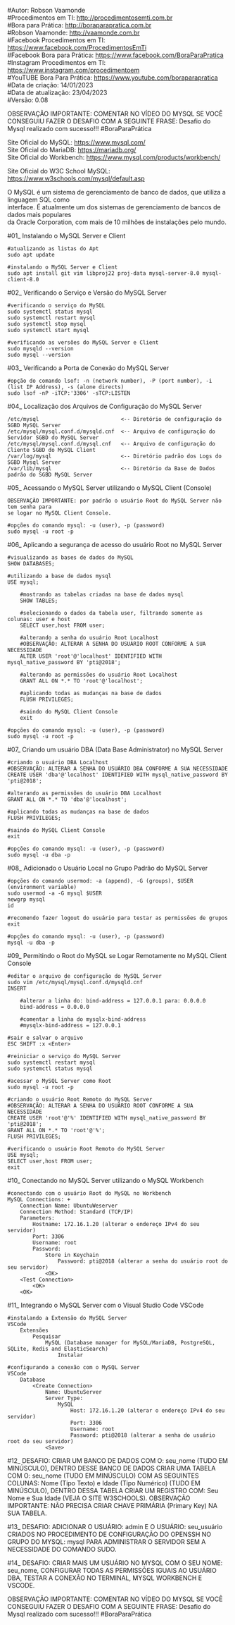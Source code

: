 #Autor: Robson Vaamonde<br>
#Procedimentos em TI: http://procedimentosemti.com.br<br>
#Bora para Prática: http://boraparapratica.com.br<br>
#Robson Vaamonde: http://vaamonde.com.br<br>
#Facebook Procedimentos em TI: https://www.facebook.com/ProcedimentosEmTi<br>
#Facebook Bora para Prática: https://www.facebook.com/BoraParaPratica<br>
#Instagram Procedimentos em TI: https://www.instagram.com/procedimentoem<br>
#YouTUBE Bora Para Prática: https://www.youtube.com/boraparapratica<br>
#Data de criação: 14/01/2023<br>
#Data de atualização: 23/04/2023<br>
#Versão: 0.08<br>

OBSERVAÇÃO IMPORTANTE: COMENTAR NO VÍDEO DO MYSQL SE VOCÊ CONSEGUIU FAZER O DESAFIO COM 
A SEGUINTE FRASE: Desafio do Mysql realizado com sucesso!!! #BoraParaPrática

Site Oficial do MySQL: https://www.mysql.com/<br>
Site Oficial do MariaDB: https://mariadb.org/<br>
Site Oficial do Workbench: https://www.mysql.com/products/workbench/

Site Oficial do W3C School MySQL: https://www.w3schools.com/mysql/default.asp

O MySQL é um sistema de gerenciamento de banco de dados, que utiliza a linguagem SQL como<br>
interface. É atualmente um dos sistemas de gerenciamento de bancos de dados mais populares<br>
da Oracle Corporation, com mais de 10 milhões de instalações pelo mundo. 

#01_ Instalando o MySQL Server e Client<br>

	#atualizando as listas do Apt
	sudo apt update
	
	#instalando o MySQL Server e Client
	sudo apt install git vim libproj22 proj-data mysql-server-8.0 mysql-client-8.0 

#02_ Verificando o Serviço e Versão do MySQL Server<br>

	#verificando o serviço do MySQL
	sudo systemctl status mysql
	sudo systemctl restart mysql
	sudo systemctl stop mysql
	sudo systemctl start mysql

	#verificando as versões do MySQL Server e Client
	sudo mysqld --version
	sudo mysql --version

#03_ Verificando a Porta de Conexão do MySQL Server<br>

	#opção do comando lsof: -n (network number), -P (port number), -i (list IP Address), -s (alone directs)
	sudo lsof -nP -iTCP:'3306' -sTCP:LISTEN

#04_ Localização dos Arquivos de Configuração do MySQL Server<br>

	/etc/mysql                          <-- Diretório de configuração do SGBD MySQL Server
	/etc/mysql/mysql.conf.d/mysqld.cnf  <-- Arquivo de configuração do Servidor SGBD do MySQL Server
	/etc/mysql/mysql.conf.d/mysql.cnf   <-- Arquivo de configuração do Cliente SGBD do MySQL Client
	/var/log/mysql                      <-- Diretório padrão dos Logs do SGBD Mysql Server
	/var/lib/mysql                      <-- Diretório da Base de Dados padrão do SGBD MySQL Server

#05_ Acessando o MySQL Server utilizando o MySQL Client (Console)<br>

	OBSERVAÇÃO IMPORTANTE: por padrão o usuário Root do MySQL Server não tem senha para
	se logar no MySQL Client Console.

	#opções do comando mysql: -u (user), -p (password)
	sudo mysql -u root -p

#06_ Aplicando a segurança de acesso do usuário Root no MySQL Server<br>

	#visualizando as bases de dados do MySQL
	SHOW DATABASES;

	#utilizando a base de dados mysql
	USE mysql;
		
		#mostrando as tabelas criadas na base de dados mysql
		SHOW TABLES;

		#selecionando o dados da tabela user, filtrando somente as colunas: user e host
		SELECT user,host FROM user;

		#alterando a senha do usuário Root Localhost
		#OBSERVAÇÃO: ALTERAR A SENHA DO USUÁRIO ROOT CONFORME A SUA NECESSIDADE
		ALTER USER 'root'@'localhost' IDENTIFIED WITH mysql_native_password BY 'pti@2018';
		
		#alterando as permissões do usuário Root Localhost
		GRANT ALL ON *.* TO 'root'@'localhost';
		
		#aplicando todas as mudanças na base de dados
		FLUSH PRIVILEGES;
		
		#saindo do MySQL Client Console
		exit

	#opções do comando mysql: -u (user), -p (password)
	sudo mysql -u root -p

#07_ Criando um usuário DBA (Data Base Administrator) no MySQL Server<br>

	#criando o usuário DBA Localhost
	#OBSERVAÇÃO: ALTERAR A SENHA DO USUÁRIO DBA CONFORME A SUA NECESSIDADE
	CREATE USER 'dba'@'localhost' IDENTIFIED WITH mysql_native_password BY 'pti@2018';
	
	#alterando as permissões do usuário DBA Localhost
	GRANT ALL ON *.* TO 'dba'@'localhost';
	
	#aplicando todas as mudanças na base de dados
	FLUSH PRIVILEGES;

	#saindo do MySQL Client Console
	exit

	#opções do comando mysql: -u (user), -p (password)
	sudo mysql -u dba -p

#08_ Adicionado o Usuário Local no Grupo Padrão do MySQL Server<br>

	#opções do comando usermod: -a (append), -G (groups), $USER (environment variable)
	sudo usermod -a -G mysql $USER
	newgrp mysql
	id
	
	#recomendo fazer logout do usuário para testar as permissões de grupos 
	exit

	#opções do comando mysql: -u (user), -p (password)
	mysql -u dba -p

#09_ Permitindo o Root do MySQL se Logar Remotamente no MySQL Client Console<br>
	
	#editar o arquivo de configuração do MySQL Server
	sudo vim /etc/mysql/mysql.conf.d/mysqld.cnf
	INSERT
	
		#alterar a linha do: bind-address = 127.0.0.1 para: 0.0.0.0
		bind-address = 0.0.0.0

		#comentar a linha do mysqlx-bind-address
		#mysqlx-bind-address = 127.0.0.1

	#sair e salvar o arquivo	
	ESC SHIFT :x <Enter>

	#reiniciar o serviço do MySQL Server
	sudo systemctl restart mysql
	sudo systemctl status mysql

	#acessar o MySQL Server como Root
	sudo mysql -u root -p

	#criando o usuário Root Remoto do MySQL Server
	#OBSERVAÇÃO: ALTERAR A SENHA DO USUÁRIO ROOT CONFORME A SUA NECESSIDADE
	CREATE USER 'root'@'%' IDENTIFIED WITH mysql_native_password BY 'pti@2018';
	GRANT ALL ON *.* TO 'root'@'%';
	FLUSH PRIVILEGES;

	#verificando o usuário Root Remoto do MySQL Server
	USE mysql;
	SELECT user,host FROM user;
	exit

#10_ Conectando no MySQL Server utilizando o MySQL Workbench<br>

	#conectando com o usuário Root do MySQL no Workbench
	MySQL Connections: +
		Connection Name: UbuntuWeserver
		Connection Method: Standard (TCP/IP)
		Parameters:
			Hostname: 172.16.1.20 (alterar o endereço IPv4 do seu servidor)
			Port: 3306
			Username: root
			Password:
				Store in Keychain
					Password: pti@2018 (alterar a senha do usuário root do seu servidor)
				<OK>
		<Test Connection>
			<OK>
		<OK>

#11_ Integrando o MySQL Server com o Visual Studio Code VSCode<br>

	#instalando a Extensão do MySQL Server
	VSCode
		Extensões
			Pesquisar
				MySQL (Database manager for MySQL/MariaDB, PostgreSQL, SQLite, Redis and ElasticSearch)
					Instalar

	#configurando a conexão com o MySQL Server
	VSCode
		Database
			<Create Connection>
				Name: UbuntuServer
				Server Type:
					MySQL
						Host: 172.16.1.20 (alterar o endereço IPv4 do seu servidor)
						Port: 3306
						Username: root
						Password: pti@2018 (alterar a senha do usuário root do seu servidor)
				<Save>

#12_ DESAFIO: CRIAR UM BANCO DE DADOS COM O: seu_nome (TUDO EM MINÚSCULO), DENTRO DESSE 
BANCO DE DADOS CRIAR UMA TABELA COM O: seu_nome (TUDO EM MINÚSCULO) COM AS SEGUINTES 
COLUNAS: Nome (Tipo Texto) e Idade (Tipo Numérico) (TUDO EM MINÚSCULO), DENTRO DESSA
TABELA CRIAR UM REGISTRO COM: Seu Nome e Sua Idade (VEJA O SITE W3SCHOOLS). 
OBSERVAÇÃO IMPORTANTE: NÃO PRECISA CRIAR CHAVE PRIMÁRIA (Primary Key) NA SUA TABELA.

#13_ DESAFIO: ADICIONAR O USUÁRIO: admin E O USUÁRIO: seu_usuário CRIADOS NO PROCEDIMENTO
DE CONFIGURAÇÃO DO OPENSSH NO GRUPO DO MYSQL: mysql PARA ADMINISTRAR O SERVIDOR SEM A 
NECESSIDADE DO COMANDO SUDO.

#14_ DESAFIO: CRIAR MAIS UM USUÁRIO NO MYSQL COM O SEU NOME: seu_nome, CONFIGURAR TODAS
AS PERMISSÕES IGUAIS AO USUÁRIO DBA, TESTAR A CONEXÃO NO TERMINAL, MYSQL WORKBENCH E VSCODE.

OBSERVAÇÃO IMPORTANTE: COMENTAR NO VÍDEO DO MYSQL SE VOCÊ CONSEGUIU FAZER O DESAFIO COM 
A SEGUINTE FRASE: Desafio do Mysql realizado com sucesso!!! #BoraParaPrática